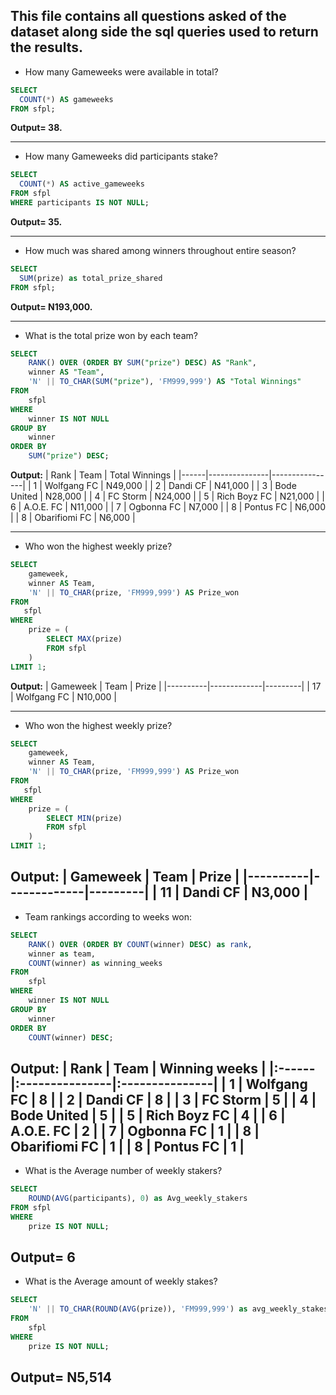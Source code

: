 **This file contains all questions asked of the dataset along side the sql queries used to return the results.**
---
- How many Gameweeks were available in total?
```sql
SELECT
  COUNT(*) AS gameweeks
FROM sfpl;
```
**Output= 38.**

---
- How many Gameweeks did participants stake?
```sql
SELECT
  COUNT(*) AS active_gameweeks
FROM sfpl
WHERE participants IS NOT NULL;
```
**Output= 35.**

---
- How much was shared among winners throughout entire season?
```sql
SELECT 
  SUM(prize) as total_prize_shared
FROM sfpl;
```
**Output= N193,000.**

---
- What is the total prize won by each team?  
```sql
SELECT 
    RANK() OVER (ORDER BY SUM("prize") DESC) AS "Rank",
    winner AS "Team",
    'N' || TO_CHAR(SUM("prize"), 'FM999,999') AS "Total Winnings"
FROM 
    sfpl
WHERE 
    winner IS NOT NULL
GROUP BY 
    winner
ORDER BY 
    SUM("prize") DESC;
```
**Output:**
| Rank | Team          | Total Winnings |
|------|---------------|----------------|
| 1    | Wolfgang FC   | N49,000        |
| 2    | Dandi CF      | N41,000        |
| 3    | Bode United   | N28,000        |
| 4    | FC Storm      | N24,000        |
| 5    | Rich Boyz FC  | N21,000        |
| 6    | A.O.E. FC     | N11,000        |
| 7    | Ogbonna FC    | N7,000         |
| 8    | Pontus FC     | N6,000         |
| 8    | Obarifiomi FC | N6,000         |

---
- Who won the highest weekly prize?
```sql
SELECT 
    gameweek,
    winner AS Team,
    'N' || TO_CHAR(prize, 'FM999,999') AS Prize_won
FROM 
   sfpl
WHERE 
    prize = (
        SELECT MAX(prize) 
        FROM sfpl
    )
LIMIT 1;
```
**Output:**
| Gameweek | Team        | Prize   |
|----------|-------------|---------|
| 17       | Wolfgang FC | N10,000 |

---
- Who won the highest weekly prize?
```sql
SELECT 
    gameweek,
    winner AS Team,
    'N' || TO_CHAR(prize, 'FM999,999') AS Prize_won
FROM 
   sfpl
WHERE 
    prize = (
        SELECT MIN(prize) 
        FROM sfpl
    )
LIMIT 1;
```
**Output:**
| Gameweek | Team        | Prize   |
|----------|-------------|---------|
| 11       | Dandi CF    | N3,000  |
---
- Team rankings according to weeks won:
```sql
SELECT 
    RANK() OVER (ORDER BY COUNT(winner) DESC) as rank,
    winner as team,
    COUNT(winner) as winning_weeks
FROM 
    sfpl
WHERE 
    winner IS NOT NULL
GROUP BY 
    winner
ORDER BY 
    COUNT(winner) DESC;
```
**Output:**
| Rank | Team          | Winning weeks |
|:------|:---------------|:---------------|
| 1    | Wolfgang FC   | 8             |
| 2    | Dandi CF      | 8             |
| 3    | FC Storm      | 5             |
| 4    | Bode United   | 5             |
| 5    | Rich Boyz FC  | 4             |
| 6    | A.O.E. FC     | 2             |
| 7    | Ogbonna FC    | 1             |
| 8    | Obarifiomi FC | 1             |
| 8    | Pontus FC     | 1             |
---
- What is the Average number of weekly stakers?
```sql
SELECT
	ROUND(AVG(participants), 0) as Avg_weekly_stakers
FROM sfpl
WHERE 
    prize IS NOT NULL;
```
**Output= 6**
---
- What is the Average amount of weekly stakes?
```sql
SELECT
    'N' || TO_CHAR(ROUND(AVG(prize)), 'FM999,999') as avg_weekly_stakes
FROM 
    sfpl
WHERE 
    prize IS NOT NULL;
```
**Output= N5,514**
---
